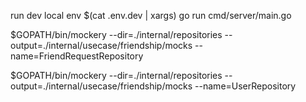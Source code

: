 run dev local
env $(cat .env.dev | xargs) go run cmd/server/main.go


$GOPATH/bin/mockery --dir=./internal/repositories --output=./internal/usecase/friendship/mocks --name=FriendRequestRepository


$GOPATH/bin/mockery --dir=./internal/repositories --output=./internal/usecase/friendship/mocks --name=UserRepository
